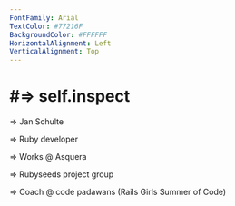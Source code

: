 ```yaml
---
FontFamily: Arial
TextColor: #77216F
BackgroundColor: #FFFFFF
HorizontalAlignment: Left
VerticalAlignment: Top
---
```

# #=> self.inspect

=> Jan Schulte

=> Ruby developer

=> Works @ Asquera

=> Rubyseeds project group

=> Coach @ code padawans (Rails Girls Summer of Code)